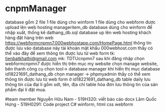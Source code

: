 # cnpmManager
database gồm 2 file 1 file dùng cho winform 1 file dùng cho webform được upload lên web hosting
manageritem_db database dùng cho winform để nhập xuất, thống kê
dathang_db.sql database up lên web hosting khách hàng đặt hàng trên web https://webformcnpmn7.000webhostapp.com/HomePage.html thông tin được lưu vào database này
tài khoản mật khẩu 000webhost.com thầy có thể vào đây để xem thông tin được lưu từ web form 
tk: tienbatkhathi@gmail.com
mk: TDTUcnpmn7
sau khi đăng nhập chọn webformcnpmn7 được hiển thị trên mục my website chọn manage website, bên thanh công cụ chọn tool-> database manager khi hiển thị mục database id18221691_dathang_db chọn manager -> phpmyadmin thầy có thể xem thông tin được lưu từ web form ở id18221691_dathang_db table daily lưu thông tin của đại lí gồm sdt, tên, địa chỉ
table hóa đơn lưu thông tin của sản phẩm đại lí đặt mua.

#team member
Nguyễn Hữu Nam - 519H320: viết báo cáo docx
Lâm Quốc Hưng - 519H0291: Code project C# winform, html css webform
